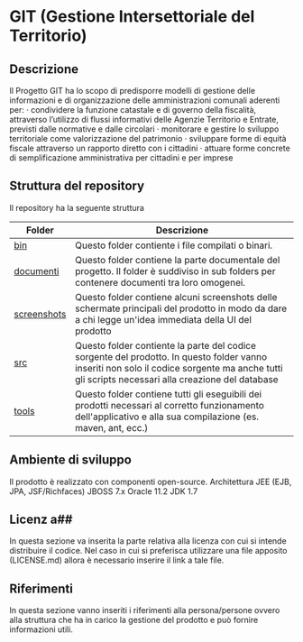 # GIT (Gestione Intersettoriale del Territorio) #

## Descrizione ##
Il Progetto GIT ha lo scopo di predisporre modelli di gestione delle informazioni e di organizzazione delle
amministrazioni comunali aderenti per:
· condividere la funzione catastale e di governo della fiscalità, attraverso l’utilizzo di flussi informativi delle Agenzie
Territorio e Entrate, previsti dalle normative e dalle circolari
· monitorare e gestire lo sviluppo territoriale come valorizzazione del patrimonio
· sviluppare forme di equità fiscale attraverso un rapporto diretto con i cittadini
· attuare forme concrete di semplificazione amministrativa per cittadini e per imprese


## Struttura del repository ##
Il repository ha la seguente struttura

Folder   |  Descrizione
---------|-------------
[bin](./bin)|Questo folder contiente i file compilati o binari. 
[documenti](./documenti)|Questo folder contiene la parte documentale del progetto. Il folder è suddiviso in sub folders per contenere documenti tra loro omogenei. 
[screenshots](./screenshots)|Questo folder contiene alcuni screenshots delle schermate principali del prodotto in modo da dare a chi legge un'idea immediata della UI del prodotto
[src](./src)|Questo folder contiente la parte del codice sorgente del prodotto. In questo folder vanno inseriti non solo il codice sorgente ma anche tutti gli scripts necessari alla creazione del database
[tools](./tools)|Questo folder contiene tutti gli eseguibili dei prodotti necessari al corretto funzionamento dell'applicativo e alla sua compilazione (es. maven, ant, ecc.)


## Ambiente di sviluppo ##
Il prodotto è realizzato con componenti open-source.
Architettura JEE (EJB, JPA, JSF/Richfaces)
JBOSS 7.x
Oracle 11.2
JDK 1.7


## Licenz a##
In questa sezione va inserita la parte relativa alla licenza con cui si intende distribuire il codice.
Nel caso in cui si preferisca utilizzare una file apposito (LICENSE.md) allora è necessario inserire il link a tale file.

## Riferimenti ##
In questa sezione vanno inseriti i riferimenti alla persona/persone ovvero alla struttura che ha in carico la gestione del prodotto e può fornire informazioni utili. 
